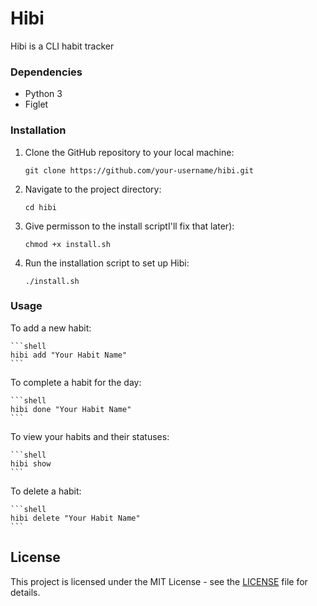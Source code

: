 # Hibi

Hibi is a CLI habit tracker

### Dependencies

- Python 3
- Figlet 

### Installation

1. Clone the GitHub repository to your local machine:

    ```shell
    git clone https://github.com/your-username/hibi.git
    ```

2. Navigate to the project directory:

    ```shell
    cd hibi
    ```

3. Give permisson to the install scriptI'll fix that later):

    ```shell
    chmod +x install.sh
    ```

4. Run the installation script to set up Hibi:

    ```shell
    ./install.sh
    ```

### Usage

To add a new habit:

    ```shell
    hibi add "Your Habit Name"
    ```

To complete a habit for the day:

    ```shell
    hibi done "Your Habit Name"
    ```

To view your habits and their statuses:

    ```shell
    hibi show
    ```

To delete a habit:

    ```shell
    hibi delete "Your Habit Name"
    ```

## License

This project is licensed under the MIT License - see the [LICENSE](LICENSE) file for details.
